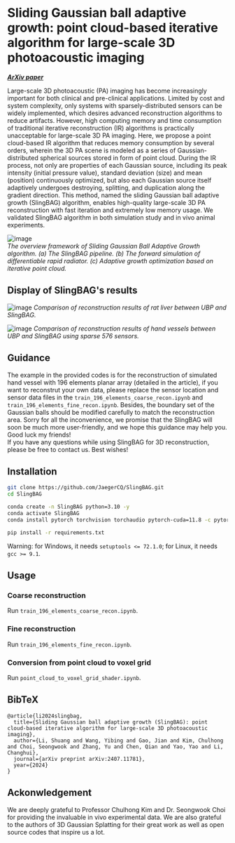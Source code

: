 # Sliding Gaussian ball adaptive growth: point cloud-based iterative algorithm for large-scale 3D photoacoustic imaging

[***ArXiv paper***](https://arxiv.org/abs/2407.11781)

Large-scale 3D photoacoustic (PA) imaging has become increasingly important for both clinical and pre-clinical applications. Limited by cost and system complexity, only systems with sparsely-distributed sensors can be widely implemented, which desires advanced reconstruction algorithms to reduce artifacts. However, high computing memory and time consumption of traditional iterative reconstruction (IR) algorithms is practically unacceptable for large-scale 3D PA imaging. Here, we propose a point cloud-based IR algorithm that reduces memory consumption by several orders, wherein the 3D PA scene is modeled as a series of Gaussian-distributed spherical sources stored in form of point cloud. During the IR process, not only are properties of each Gaussian source, including its peak intensity (initial pressure value), standard deviation (size) and mean (position) continuously optimized, but also each Gaussian source itself adaptively undergoes destroying, splitting, and duplication along the gradient direction. This method, named the sliding Gaussian ball adaptive growth (SlingBAG) algorithm, enables high-quality large-scale 3D PA reconstruction with fast iteration and extremely low memory usage. We validated SlingBAG algorithm in both simulation study and in vivo animal experiments.  

![image](https://github.com/JaegerCQ/SlingBAG/blob/main/figures/pipeline_gaussian.png)   
_The overview framework of Sliding Gaussian Ball Adaptive Growth algorithm. (a) The SlingBAG pipeline. (b) The forward simulation of differentiable rapid radiator. (c) Adaptive growth optimization based on iterative point cloud._

## Display of SlingBAG's results

![image](https://github.com/JaegerCQ/SlingBAG/blob/main/figures/rat_liver_recon.gif) 
_Comparison of reconstruction results of rat liver between UBP and SlingBAG._    


![image](https://github.com/JaegerCQ/SlingBAG/blob/main/figures/hand_vessel_recon.gif) 
_Comparison of reconstruction results of hand vessels between UBP and SlingBAG using sparse 576 sensors._    

## Guidance

The example in the provided codes is for the reconstruction of simulated hand vessel with 196 elements planar array (detailed in the article), if you want to reconstrut your own data, please replace the sensor location and sensor data files in the `train_196_elements_coarse_recon.ipynb` and `train_196_elements_fine_recon.ipynb`. Besides, the boundary set of the Gaussian balls should be modified carefully to match the reconstruction area. Sorry for all the inconvenience, we promise that the SlingBAG will soon be much more user-friendly, and we hope this guidance may help you. Good luck my friends!  
If you have any questions while using SlingBAG for 3D reconstruction, please be free to contact us. Best wishes!

## Installation

```bash
git clone https://github.com/JaegerCQ/SlingBAG.git
cd SlingBAG
```

```bash
conda create -n SlingBAG python=3.10 -y
conda activate SlingBAG
conda install pytorch torchvision torchaudio pytorch-cuda=11.8 -c pytorch -c nvidia
```

```bash
pip install -r requirements.txt
```

Warning: for Windows, it needs `setuptools <= 72.1.0`; for Linux, it needs `gcc >= 9.1`.

## Usage

### Coarse reconstruction
Run `train_196_elements_coarse_recon.ipynb`.

### Fine reconstruction
Run `train_196_elements_fine_recon.ipynb`.

### Conversion from point cloud to voxel grid
Run `point_cloud_to_voxel_grid_shader.ipynb`.

## BibTeX

```
@article{li2024slingbag,
  title={Sliding Gaussian ball adaptive growth (SlingBAG): point cloud-based iterative algorithm for large-scale 3D photoacoustic imaging},
  author={Li, Shuang and Wang, Yibing and Gao, Jian and Kim, Chulhong and Choi, Seongwook and Zhang, Yu and Chen, Qian and Yao, Yao and Li, Changhui},
  journal={arXiv preprint arXiv:2407.11781},
  year={2024}
}
```
## Ackonwledgement

We are deeply grateful to Professor Chulhong Kim and Dr. Seongwook Choi for providing the invaluable in vivo experimental data.
We are also grateful to the authors of 3D Gaussian Splatting for their great work as well as open source codes that inspire us a lot.
